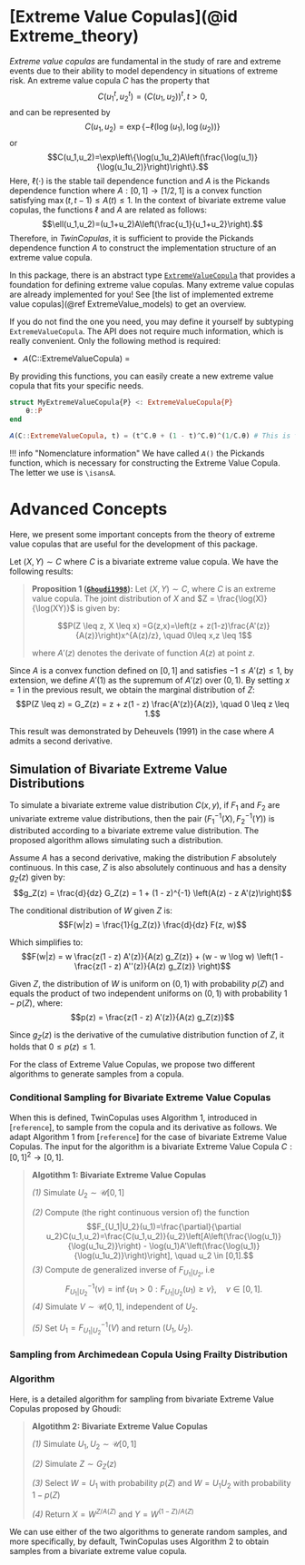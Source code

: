 # [Extreme Value Copulas](@id Extreme_theory)

*Extreme value copulas* are fundamental in the study of rare and extreme events due to their ability to model dependency in situations of extreme risk. An extreme value copula $C$ has the property that $$C(u_1^t, u_2^t)=(C(u_1,u_2))^t, t > 0,$$
and can be represented by
$$C(u_1, u_2)=\exp\{-\ell(\log(u_1),\log(u_2))\}$$
or
$$C(u_1,u_2)=\exp\left\{\log(u_1u_2)A\left(\frac{\log(u_1)}{\log(u_1u_2)}\right)\right\}.$$ 
Here, $\ell(\cdot)$ is the stable tail dependence function and $A$ is the Pickands dependence function where $A: [0,1] \to [1/2, 1]$ is a convex function satisfying $\max(t, t-1)\leq A(t) \leq 1.$ In the context of bivariate extreme value copulas, the functions $\ell$ and $A$ are related as follows:
$$\ell(u_1,u_2)=(u_1+u_2)A\left(\frac{u_1}{u_1+u_2}\right).$$
Therefore, in *TwinCopulas*, it is sufficient to provide the Pickands dependence function $A$ to construct the implementation structure of an extreme value copula.

In this package, there is an abstract type [`ExtremeValueCopula`](@ref) that provides a foundation for defining extreme value copulas. Many extreme value copulas are already implemented for you! See [the list of implemented extreme value copulas](@ref ExtremeValue_models) to get an overview.

If you do not find the one you need, you may define it yourself by subtyping `ExtremeValueCopula`. The API does not require much information, which is really convenient. Only the following method is required:

* 𝘈(C::ExtremeValueCopula) =

By providing this functions, you can easily create a new extreme value copula that fits your specific needs.

```julia
struct MyExtremeValueCopula{P} <: ExtremeValueCopula{P}
    θ::P
end

𝘈(C::ExtremeValueCopula, t) = (t^C.θ + (1 - t)^C.θ)^(1/C.θ) # This is the Pickands function of the Logistic (Gumbel) Copula
```

!!! info "Nomenclature information"
    We have called `𝘈()` the Pickands function, which is necessary for constructing the Extreme Value Copula. The letter we use is `\isansA`.

# Advanced Concepts

Here, we present some important concepts from the theory of extreme value copulas that are useful for the development of this package.

Let $(X,Y) \sim C$ where $C$ is a bivariate extreme value copula. We have the following results:

> **Proposition 1 ([`Ghoudi1998`](@cite)):** Let $(X, Y) \sim C$, where $C$ is an extreme value copula. The joint distribution of $X$ and $Z = \frac{\log(X)}{\log(XY)}$ is given by:
>
> $$P(Z \leq z, X \leq x) =G(z,x)=\left(z + z(1-z)\frac{A'(z)}{A(z)}\right)x^{A(z)/z}, \quad 0\leq x,z \leq 1$$ 
>
> where $A'(z)$ denotes the derivate of function $A(z)$ at point $z.$

Since $A$ is a convex function defined on $[0, 1]$ and satisfies $-1 \leq A'(z) \leq 1$, by extension, we define $A'(1)$ as the supremum of $A'(z)$ over $(0, 1)$. By setting $x = 1$ in the previous result, we obtain the marginal distribution of $Z$:
$$P(Z \leq z) = G_Z(z) = z + z(1 - z) \frac{A'(z)}{A(z)}, \quad 0 \leq z \leq 1.$$

This result was demonstrated by Deheuvels (1991) in the case where $A$ admits a second derivative.


## Simulation of Bivariate Extreme Value Distributions

To simulate a bivariate extreme value distribution $C(x, y)$, if $F_1$ and $F_2$ are univariate extreme value distributions, then the pair $( F_1^{-1}(X), F_2^{-1}(Y) )$ is distributed according to a bivariate extreme value distribution. The proposed algorithm allows simulating such a distribution.

Assume $A$ has a second derivative, making the distribution $F$ absolutely continuous. In this case, $Z$ is also absolutely continuous and has a density $g_Z(z)$ given by:
$$g_Z(z) = \frac{d}{dz} G_Z(z) = 1 + (1 - z)^{-1} \left(A(z) - z A'(z)\right)$$

The conditional distribution of $W$ given $Z$ is:
$$F(w|z) = \frac{1}{g_Z(z)} \frac{d}{dz} F(z, w)$$ 

Which simplifies to:
$$F(w|z) = w \frac{z(1 - z) A'(z)}{A(z) g_Z(z)} + (w - w \log w) \left(1 - \frac{z(1 - z) A''(z)}{A(z) g_Z(z)} \right)$$

Given $Z$, the distribution of $W$ is uniform on $(0, 1)$ with probability $p(Z)$ and equals the product of two independent uniforms on $(0, 1)$ with probability $1 - p(Z)$, where:
$$p(z) = \frac{z(1 - z) A'(z)}{A(z) g_Z(z)}$$

Since $g_Z(z)$ is the derivative of the cumulative distribution function of $Z$, it holds that $0 \leq p(z) \leq 1$.

For the class of Extreme Value Copulas, we propose two different algorithms to generate samples from a copula.

### Conditional Sampling for Bivariate Extreme Value Copulas

When this is defined, TwinCopulas uses Algorithm 1, introduced in [`reference`], to sample from the copula and its derivative as follows. We adapt Algorithm 1 from  [`reference`] for the case of bivariate Extreme Value Copulas. The input for the algorithm is a bivariate Extreme Value Copula $C: [0,1]^2 \to [0,1].$

> **Algotithm 1: Bivariate Extreme Value Copulas**
> 
> *(1)* Simulate $U_2 \sim \mathcal{U}[0,1]$
>
> *(2)* Compute (the right continuous version of) the function $$F_{U_1|U_2}(u_1)=\frac{\partial}{\partial u_2}C(u_1,u_2)=\frac{C(u_1,u_2)}{u_2}\left[A\left(\frac{\log(u_1)}{\log(u_1u_2)}\right) - \log(u_1)A'\left(\frac{\log(u_1)}{\log(u_1u_2)}\right)\right], \quad u_2 \in [0,1].$$
> *(3)* Compute de generalized inverse of $F_{U_1|U_2},$ i.e $$F^{-1}_{U_1|U_2}(v)=\inf\{u_1 > 0: F_{U_1|U_2}(u_1)\geq v\}, \quad v \in [0,1].$$ 
> *(4)* Simulate $V \sim \mathcal{U}[0,1],$ independent of $U_2.$
>
> *(5)* Set $U_1 = F^{-1}_{U_1|U_2}(V)$ and return $(U_1, U_2).$

### Sampling from Archimedean Copula Using Frailty Distribution

### Algorithm

Here, is a detailed algorithm for sampling from bivariate Extreme Value Copulas proposed by Ghoudi:
> **Algotithm 2: Bivariate Extreme Value Copulas**
> 
> *(1)* Simulate $U_1,U_2 \sim \mathcal{U}[0,1]$
>
> *(2)* Simulate $Z \sim G_Z(z)$ 
>
> *(3)* Select $W=U_1$ with probability $p(Z)$ and $W=U_1U_2$ with probability $1-p(Z)$
> 
> *(4)* Return $X=W^{Z/A(Z)}$ and $Y=W^{(1-Z)/A(Z)}$  

We can use either of the two algorithms to generate random samples, and more specifically, by default, TwinCopulas uses Algorithm 2 to obtain samples from a bivariate extreme value copula.